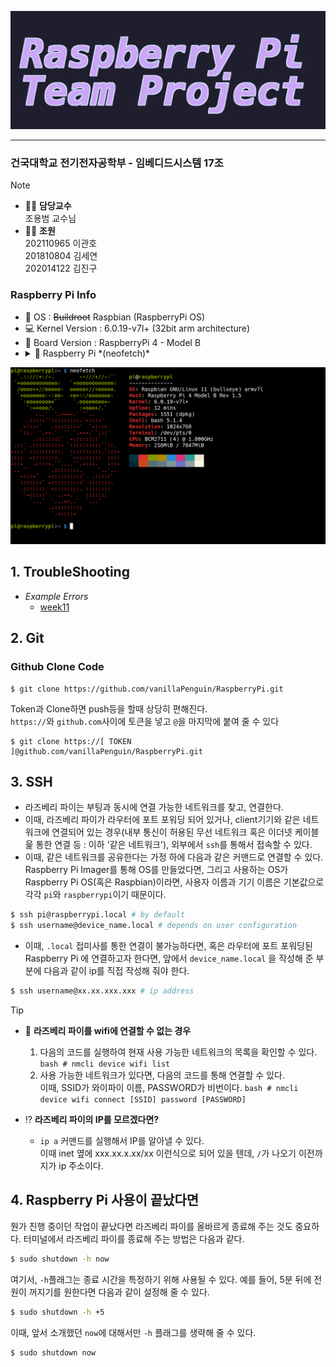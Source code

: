 ![RaspberryPiProject](./assets/raspberrypi.jpg)

------
### 건국대학교 전기전자공학부 - 임베디드시스템 17조
> [!NOTE]
> * 🧑‍🏫 **담당교수**  
>   조용범 교수님
> * 👨‍💻 **조원**  
>   202110965 이관호  
>   201810804 김세연  
>   202014122 김진구

### Raspberry Pi Info
- 🔭 OS : ~~Buildroot~~ Raspbian (RaspberryPi OS)  
- 💻 Kernel Version : 6.0.19-v7l+ (32bit arm architecture)  
- 🌱 Board Version : RaspberryPi 4 - Model B    
-   <details>
      <summary>🍓 Raspberry Pi *(neofetch)*</summary>
      <picture>
        <source media="(prefers-color-scheme: dark)" srcset="./.assets/rasp-neofetch-dark.png">
        <source media="(prefers-color-scheme: light)" srcset="./.assets/rasp-neofetch-light.png">
        <img alt="Raspberry pi neofetch" src="./.assets/rasp-neofetch-dark.png">
      </picture>
    </details>

<picture>
  <source media="(prefers-color-scheme: dark)" srcset="./.readme-images/rasp-neofetch-dark.png">
  <source media="(prefers-color-scheme: light)" srcset="./.readme-images/rasp-neofetch-light.png">
  <img alt="Raspberry pi neofetch" src="./.readme-images/rasp-neofetch-dark.png">
</picture>

## 1. TroubleShooting
* *Example Errors*
	* [week11](./SourceCode/week11/README.md)

## 2. Git

### Github Clone Code
```
$ git clone https://github.com/vanillaPenguin/RaspberryPi.git
```
Token과 Clone하면 push등을 할때 상당히 편해진다.  
`https://`와 `github.com`사이에 토큰을 넣고 `@`을 마지막에 붙여 줄 수 있다
```
$ git clone https://[ TOKEN ]@github.com/vanillaPenguin/RaspberryPi.git
``` 

## 3. SSH
* 라즈베리 파이는 부팅과 동시에 연결 가능한 네트워크를 찾고, 연결한다.
* 이때, 라즈베리 파이가 라우터에 포트 포워딩 되어 있거나, client기기와 같은 네트워크에 연결되어 있는 경우(내부 통신이 허용된 무선 네트워크 혹은 이더넷 케이블읉 통한 연결 등 : 이하 '같은 네트워크'), 외부에서 `ssh`를 통해서 접속할 수 있다.
* 이때, 같은 네트워크를 공유한다는 가정 하에 다음과 같은 커맨드로 연결할 수 있다. Raspberry Pi Imager를 통해 OS를 만들었다면, 그리고 사용하는 OS가 Raspberry Pi OS(혹은 Raspbian)이라면, 사용자 이름과 기기 이름은 기본값으로 각각 `pi`와 `raspberrypi`이기 때문이다. 

```bash
$ ssh pi@raspberrypi.local # by default
$ ssh username@device_name.local # depends on user configuration
```

* 이때, `.local` 접미사를 통한 연결이 불가능하다면, 혹은 라우터에 포트 포워딩된 Raspberry Pi 에 연결하고자 한다면, 앞에서 `device_name.local` 을 작성해 준 부분에 다음과 같이 ip를 직접 작성해 줘야 한다.

```bash
$ ssh username@xx.xx.xxx.xxx # ip address 
```

> [!TIP]
> * 🍓 **라즈베리 파이를 wifi에 연결할 수 없는 경우**
> 	1. 다음의 코드를 실행하여 현재 사용 가능한 네트워크의 목록을 확인할 수 있다.
>    		```bash
>    		# nmcli device wifi list
>    		```
> 	2. 사용 가능한 네트워크가 있다면, 다음의 코드를 통해 연결할 수 있다.  
> 		이때, SSID가 와이파이 이름, PASSWORD가 비번이다.
>   		```bash
>    		# nmcli device wifi connect [SSID] password [PASSWORD]
>    		```
>
> * ⁉️ **라즈베리 파이의 IP를 모르겠다면?**
> 	* `ip a` 커맨드를 실행해서 IP를 알아낼 수 있다.  
>   	이때 inet 옆에 xxx.xx.x.xx/xx 이런식으로 되어 있을 텐데, `/`가 나오기 이전까지가 ip 주소이다.

## 4. Raspberry Pi 사용이 끝났다면
뭔가 진행 중이던 작업이 끝났다면 라즈베리 파이를 올바르게 종료해 주는 것도 중요하다. 터미널에서 라즈베리 파이를 종료해 주는 방법은 다음과 같다.  

```bash
$ sudo shutdown -h now
```

여기서, `-h`플래그는 종료 시간을 특정하기 위해 사용될 수 있다. 예를 들어, 5분 뒤에 전원이 꺼지기를 원한다면 다음과 같이 설정해 줄 수 있다.

```bash
$ sudo shutdown -h +5
```

이때, 앞서 소개했던 `now`에 대해서만 `-h` 플래그를 생략해 줄 수 있다.

```bash
$ sudo shutdown now
```
